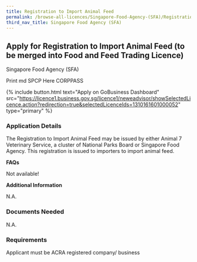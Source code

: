 ```yaml
---
title: Registration to Import Animal Feed
permalink: /browse-all-licences/Singapore-Food-Agency-(SFA)/Registration-to-Import-Animal-Feed
third_nav_title: Singapore Food Agency (SFA)
---
```


## Apply for Registration to Import Animal Feed (to be merged into Food and Feed Trading Licence)

Singapore Food Agency (SFA)

Print md SPCP Here CORPPASS

{% include button.html text="Apply on GoBusiness Dashboard" src="https://licence1.business.gov.sg/licence1/neweadvisor/showSelectedLicence.action?redirection=true&selectedLicenceIds=1310161601000052" type="primary" %}

### Application Details

<p>The Registration to Import Animal Feed may be issued by either Animal 7 Veterinary Service, a cluster of National Parks Board or Singapore Food Agency. This registration is issued to importers to import animal feed.</p>
<p><strong>FAQs</strong></p>
<p>Not available!</p>

**Additional Information**

N.A.

### Documents Needed

N.A.

### Requirements

Applicant must be ACRA registered company/ business


